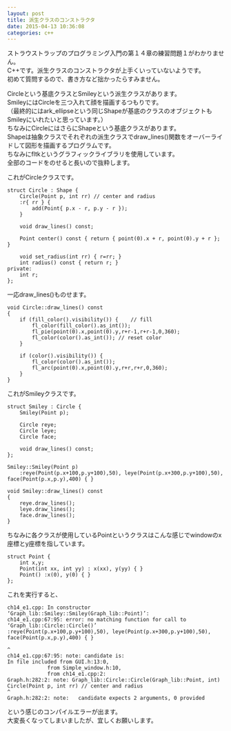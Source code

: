 ```yaml
---
layout: post
title: 派生クラスのコンストラクタ
date: 2015-04-13 10:36:08
categories: c++
---
```

<p>ストラウストラップのプログラミング入門の第１４章の練習問題１がわかりません。<br>
C++です。派生クラスのコンストラクタが上手くいっていないようです。<br>
初めて質問するので、書き方など拙かったらすみません。</p>

<p>Circleという基底クラスとSmileyという派生クラスがあります。<br>
SmileyにはCircleを三つ入れて顔を描画するつもりです。<br>
（最終的にはark_ellipseという同じShapeが基底のクラスのオブジェクトもSmileyにいれたいと思っています。）<br>
ちなみにCircleにはさらにShapeという基底クラスがあります。<br>
Shapeは抽象クラスでそれぞれの派生クラスでdraw_lines()関数をオーバーライドして図形を描画するプログラムです。<br>
ちなみにfltkというグラフィックライブラリを使用しています。<br>
全部のコードをのせると長いので抜粋します。</p>

<p>これがCircleクラスです。</p>

<pre><code>struct Circle : Shape {
    Circle(Point p, int rr) // center and radius
    :r{ rr } {
        add(Point{ p.x - r, p.y - r });
    }

    void draw_lines() const;

    Point center() const { return { point(0).x + r, point(0).y + r }; }

    void set_radius(int rr) { r=rr; }
    int radius() const { return r; }
private:
    int r;
};
</code></pre>

<p>一応draw_lines()ものせます。</p>

<pre><code>void Circle::draw_lines() const
{
    if (fill_color().visibility()) {    // fill
        fl_color(fill_color().as_int());
        fl_pie(point(0).x,point(0).y,r+r-1,r+r-1,0,360);
        fl_color(color().as_int()); // reset color
    }

    if (color().visibility()) {
        fl_color(color().as_int());
        fl_arc(point(0).x,point(0).y,r+r,r+r,0,360);
    }
}
</code></pre>

<p>これがSmileyクラスです。</p>

<pre><code>struct Smiley : Circle {
    Smiley(Point p);

    Circle reye;
    Circle leye;
    Circle face;

    void draw_lines() const;
};

Smiley::Smiley(Point p)
    :reye(Point(p.x+100,p.y+100),50), leye(Point(p.x+300,p.y+100),50), face(Point(p.x,p.y),400) { }

void Smiley::draw_lines() const
{
    reye.draw_lines();
    leye.draw_lines();
    face.draw_lines();
}
</code></pre>

<p>ちなみに各クラスが使用しているPointというクラスはこんな感じでwindowのx座標とy座標を指しています。</p>

<pre><code>struct Point {
    int x,y;
    Point(int xx, int yy) : x(xx), y(yy) { }
    Point() :x(0), y(0) { }
};
</code></pre>

<p>これを実行すると、</p>

<pre><code>ch14_e1.cpp: In constructor ‘Graph_lib::Smiley::Smiley(Graph_lib::Point)’:
ch14_e1.cpp:67:95: error: no matching function for call to    ‘Graph_lib::Circle::Circle()’
:reye(Point(p.x+100,p.y+100),50), leye(Point(p.x+300,p.y+100),50), face(Point(p.x,p.y),400) { }
                                                                                             ^
ch14_e1.cpp:67:95: note: candidate is:
In file included from GUI.h:13:0,
             from Simple_window.h:10,
             from ch14_e1.cpp:2:
Graph.h:282:2: note: Graph_lib::Circle::Circle(Graph_lib::Point, int)
Circle(Point p, int rr) // center and radius
^
Graph.h:282:2: note:   candidate expects 2 arguments, 0 provided
</code></pre>

<p>という感じのコンパイルエラーが出ます。<br>
大変長くなってしまいましたが、宜しくお願いします。</p>
